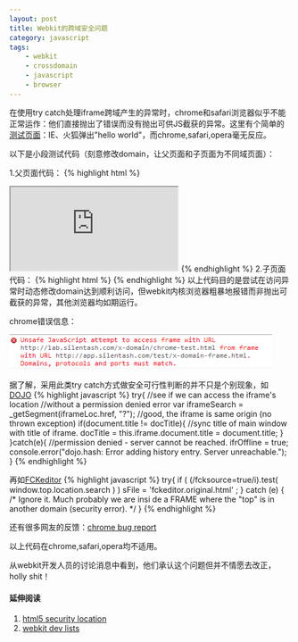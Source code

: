 ```yaml
---
layout: post
title: Webkit的跨域安全问题
category: javascript
tags:
    - webkit
    - crossdomain
    - javascript
    - browser
---
```


在使用try catch处理iframe跨域产生的异常时，chrome和safari浏览器似乎不能正常运作：他们直接抛出了错误而没有抛出可供JS截获的异常。这里有个简单的<a href="http://nunumick.me/lab/x-domain/webkit-test.html" target="_blank">测试页面</a>：IE、火狐弹出"hello world"，而chrome,safari,opera毫无反应。

以下是小段测试代码（刻意修改domain，让父页面和子页面为不同域页面）：

1.父页面代码：
{% highlight html %}
<script>
    document.domain = "nunumick.me";
    function doTest(){
        alert('hello world');
    }
</script>
<iframe src="http://www.nunumick.me/lab/x-domain/webkit-test.html">
</iframe>
{% endhighlight %}
2.子页面代码：
{% highlight html %}
<script>
    try{
        top.name;
    }catch(e){
        document.domain = 'nunumick.me';
        top.doTest();
    }
</script>
{% endhighlight %}
以上代码目的是尝试在访问异常时动态修改domain达到顺利访问，但webkit内核浏览器粗暴地报错而非抛出可截获的异常，其他浏览器均如期运行。

chrome错误信息：

![chrome error](/assets/img/chrome-error.png)

据了解，采用此类try catch方式做安全可行性判断的并不只是个别现象，如<a href="http://svn.dojotoolkit.org/src/dojo/trunk/hash.js" target="_blank">DOJO</a>
{% highlight javascript %}
try{
    //see if we can access the iframe's location
    //without a permission denied error
    var iframeSearch = _getSegment(iframeLoc.href, "?");
    //good, the iframe is same origin (no thrown exception)
    if(document.title != docTitle){
        //sync title of main window with title of iframe.
        docTitle = this.iframe.document.title = document.title;
    }
}catch(e){
    //permission denied - server cannot be reached.
    ifrOffline = true;
    console.error("dojo.hash: Error adding history
    entry. Server unreachable.");
}
{% endhighlight %}

再如<a href="http://dev.ckeditor.com/browser/FCKeditor/trunk/fckeditor.js#L167:" target="_blank">FCKeditor</a>
{% highlight javascript %}
try{
if ( (/fcksource=true/i).test( window.top.location.search ) )
   sFile = 'fckeditor.original.html' ;
}
catch (e) { /* Ignore it. Much probably we are insi
de a FRAME where the "top" is in another domain (security error). */
}
{% endhighlight %}

还有很多网友的反馈：<a href="http://crbug.com/17325" target="_blank">chrome bug report</a>

以上代码在chrome,safari,opera均不适用。

从webkit开发人员的讨论消息中看到，他们承认这个问题但并不情愿去改正，holly shit！

#### 延伸阅读
1. <a href="http://www.whatwg.org/specs/web-apps/current-work/multipage/history.html#security-location" target="_blank">html5 security location</a>
2. <a href="https://lists.webkit.org/pipermail/webkit-dev/2010-August/013880.html" target="_blank">webkit dev lists</a>
